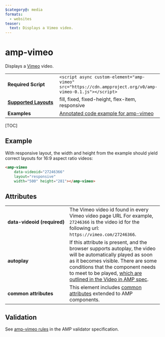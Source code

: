 ```yaml
---
$category@: media
formats:
  - websites
teaser:
  text: Displays a Vimeo video.
---
```

<!---
Copyright 2015 The AMP HTML Authors. All Rights Reserved.

Licensed under the Apache License, Version 2.0 (the "License");
you may not use this file except in compliance with the License.
You may obtain a copy of the License at

      http://www.apache.org/licenses/LICENSE-2.0

Unless required by applicable law or agreed to in writing, software
distributed under the License is distributed on an "AS-IS" BASIS,
WITHOUT WARRANTIES OR CONDITIONS OF ANY KIND, either express or implied.
See the License for the specific language governing permissions and
limitations under the License.
-->

# amp-vimeo

Displays a <a href="https://vimeo.com">Vimeo</a> video.

<table>
  <tr>
    <td width="40%"><strong>Required Script</strong></td>
    <td><code>&lt;script async custom-element="amp-vimeo" src="https://cdn.ampproject.org/v0/amp-vimeo-0.1.js">&lt;/script></code></td>
  </tr>
  <tr>
    <td class="col-fourty"><strong><a href="https://amp.dev/documentation/guides-and-tutorials/develop/style_and_layout/control_layout">Supported Layouts</a></strong></td>
    <td>fill, fixed, fixed-height, flex-item, responsive</td>
  </tr>
  <tr>
    <td width="40%"><strong>Examples</strong></td>
    <td><a href="https://amp.dev/documentation/examples/components/amp-vimeo/">Annotated code example for amp-vimeo</a></td>
  </tr>
</table>

[TOC]

## Example

With responsive layout, the width and height from the example should yield correct layouts for 16:9 aspect ratio videos:

```html
<amp-vimeo
    data-videoid="27246366"
    layout="responsive"
    width="500" height="281"></amp-vimeo>
```

## Attributes

<table>
  <tr>
    <td width="40%"><strong>data-videoid (required)</strong></td>
    <td>The Vimeo video id found in every Vimeo video page URL For example, <code>27246366</code> is the video id for the following url: <code>https://vimeo.com/27246366</code>.</td>
  </tr>
  <tr>
    <td width="40%"><strong>autoplay</strong></td>
    <td>If this attribute is present, and the browser supports autoplay, the video will be automatically
played as soon as it becomes visible. There are some conditions that the component needs to meet
to be played, <a href="https://github.com/ampproject/amphtml/blob/master/spec/amp-video-interface.md#autoplay">which are outlined in the Video in AMP spec</a>.</td>
  </tr>
  <tr>
    <td width="40%"><strong>common attributes</strong></td>
    <td>This element includes <a href="https://amp.dev/documentation/guides-and-tutorials/learn/common_attributes">common attributes</a> extended to AMP components.</td>
  </tr>
</table>

## Validation

See [amp-vimeo rules](https://github.com/ampproject/amphtml/blob/master/extensions/amp-vimeo/validator-amp-vimeo.protoascii) in the AMP validator specification.
